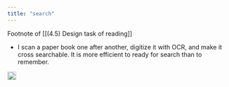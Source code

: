 ```yaml
---
title: "search"
---
```


Footnote of [[(4.5) Design task of reading]]

- I scan a paper book one after another, digitize it with OCR, and make it cross searchable. It is more efficient to ready for search than to remember.

<img src='https://scrapbox.io/api/pages/nishio/en/icon' alt='en.icon' height="19.5"/>